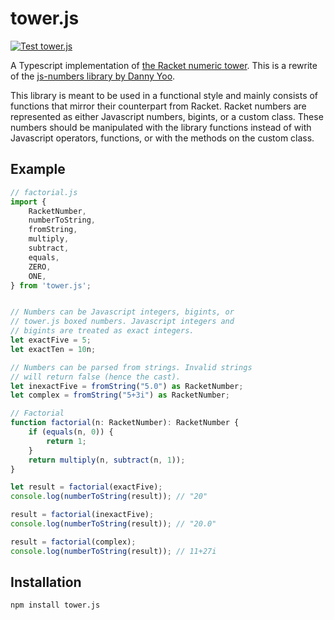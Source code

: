 # tower.js

[![Test tower.js](https://github.com/kclapper/tower.js/actions/workflows/test.yml/badge.svg?event=push)](https://github.com/kclapper/tower.js/actions/workflows/test.yml)

A Typescript implementation of [the Racket numeric
tower](https://docs.racket-lang.org/reference/numbers.html). This is a rewrite
of the [js-numbers library by Danny Yoo](https://github.com/dyoo/js-numbers).

This library is meant to be used in a functional style and mainly consists of
functions that mirror their counterpart from Racket. Racket numbers are
represented as either Javascript numbers, bigints, or a custom class. These
numbers should be manipulated with the library functions instead of with
Javascript operators, functions, or with the methods on the custom class.

## Example

``` typescript
// factorial.js
import {
    RacketNumber,
    numberToString,
    fromString,
    multiply,
    subtract,
    equals,
    ZERO,
    ONE,
} from 'tower.js';


// Numbers can be Javascript integers, bigints, or
// tower.js boxed numbers. Javascript integers and 
// bigints are treated as exact integers.
let exactFive = 5;
let exactTen = 10n;

// Numbers can be parsed from strings. Invalid strings 
// will return false (hence the cast).
let inexactFive = fromString("5.0") as RacketNumber;
let complex = fromString("5+3i") as RacketNumber;

// Factorial
function factorial(n: RacketNumber): RacketNumber {
    if (equals(n, 0)) {
        return 1;
    }
    return multiply(n, subtract(n, 1));
}

let result = factorial(exactFive);
console.log(numberToString(result)); // "20"

result = factorial(inexactFive);
console.log(numberToString(result)); // "20.0"

result = factorial(complex);
console.log(numberToString(result)); // 11+27i
```

## Installation

`npm install tower.js`
